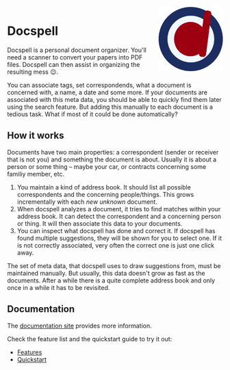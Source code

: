 <img align="right" src="./artwork/logo-only.svg" height="150px" style="padding-left: 20px"/>

# Docspell


Docspell is a personal document organizer. You'll need a scanner to
convert your papers into PDF files. Docspell can then assist in
organizing the resulting mess :wink:.

You can associate tags, set correspondends, what a document is
concerned with, a name, a date and some more. If your documents are
associated with this meta data, you should be able to quickly find
them later using the search feature. But adding this manually to each
document is a tedious task. What if most of it could be done
automatically?

## How it works

Documents have two main properties: a correspondent (sender or
receiver that is not you) and something the document is about. Usually
it is about a person or some thing – maybe your car, or contracts
concerning some familiy member, etc.

1. You maintain a kind of address book. It should list all possible
   correspondents and the concerning people/things. This grows
   incrementally with each *new unknown* document.
2. When docspell analyzes a document, it tries to find matches within
   your address book. It can detect the correspondent and a concerning
   person or thing. It will then associate this data to your
   documents.
3. You can inspect what docspell has done and correct it. If docspell
   has found multiple suggestions, they will be shown for you to
   select one. If it is not correctly associated, very often the
   correct one is just one click away.

The set of meta data, that docspell uses to draw suggestions from,
must be maintained manually. But usually, this data doesn't grow as
fast as the documents. After a while there is a quite complete address
book and only once in a while it has to be revisited.

## Documentation

The [documentation site](https://eikek.github.io/docspell/) provides
more information.

Check the feature list and the quickstart guide to try it out:

- [Features](https://eikek.github.io/docspell/features.html)
- [Quickstart](https://eikek.github.io/docspell/getit.html)
